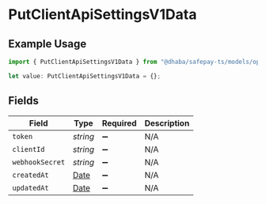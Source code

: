 # PutClientApiSettingsV1Data

## Example Usage

```typescript
import { PutClientApiSettingsV1Data } from "@dhaba/safepay-ts/models/operations";

let value: PutClientApiSettingsV1Data = {};
```

## Fields

| Field                                                                                         | Type                                                                                          | Required                                                                                      | Description                                                                                   |
| --------------------------------------------------------------------------------------------- | --------------------------------------------------------------------------------------------- | --------------------------------------------------------------------------------------------- | --------------------------------------------------------------------------------------------- |
| `token`                                                                                       | *string*                                                                                      | :heavy_minus_sign:                                                                            | N/A                                                                                           |
| `clientId`                                                                                    | *string*                                                                                      | :heavy_minus_sign:                                                                            | N/A                                                                                           |
| `webhookSecret`                                                                               | *string*                                                                                      | :heavy_minus_sign:                                                                            | N/A                                                                                           |
| `createdAt`                                                                                   | [Date](https://developer.mozilla.org/en-US/docs/Web/JavaScript/Reference/Global_Objects/Date) | :heavy_minus_sign:                                                                            | N/A                                                                                           |
| `updatedAt`                                                                                   | [Date](https://developer.mozilla.org/en-US/docs/Web/JavaScript/Reference/Global_Objects/Date) | :heavy_minus_sign:                                                                            | N/A                                                                                           |